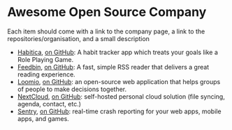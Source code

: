 # Awesome Open Source Company

Each item should come with a link to the company page, a link to the repositories/organisation, and a small description

- [Habitica](https://habitica.com/), [on GitHub](https://github.com/HabitRPG): A habit tracker app which treats your goals like a Role Playing Game. 
- [Feedbin](https://feedbin.com/), [on GitHub](https://github.com/feedbin): A fast, simple RSS reader that delivers a great reading experience.
- [Loomio](https://www.loomio.org/), [on GitHub](https://github.com/loomio): an open-source web application that helps groups of people to make decisions together.
- [NextCloud](https://nextcloud.com/), [on GitHub](https://github.com/nextcloud): self-hosted personal cloud solution (file syncing, agenda, contact, etc.)
- [Sentry](https://sentry.io), [on GitHub](https://github.com/getsentry): real-time crash reporting for your web apps, mobile apps, and games.
